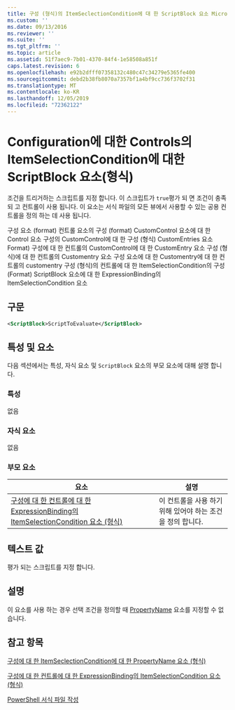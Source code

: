 ```yaml
---
title: 구성 (형식)의 ItemSeclectionCondition에 대 한 ScriptBlock 요소 Microsoft Docs
ms.custom: ''
ms.date: 09/13/2016
ms.reviewer: ''
ms.suite: ''
ms.tgt_pltfrm: ''
ms.topic: article
ms.assetid: 51f7aec9-7b01-4370-84f4-1e58508a851f
caps.latest.revision: 6
ms.openlocfilehash: e92b2dfff07358132c480c47c34279e5365fe400
ms.sourcegitcommit: debd2b38fb8070a7357bf1a4bf9cc736f3702f31
ms.translationtype: MT
ms.contentlocale: ko-KR
ms.lasthandoff: 12/05/2019
ms.locfileid: "72362122"
---
```

# <a name="scriptblock-element-for-itemseclectioncondition-for-controls-for-configuration-format"></a>Configuration에 대한 Controls의 ItemSelectionCondition에 대한 ScriptBlock 요소(형식)

조건을 트리거하는 스크립트를 지정 합니다. 이 스크립트가 `true`평가 되 면 조건이 충족 되 고 컨트롤이 사용 됩니다. 이 요소는 서식 파일의 모든 뷰에서 사용할 수 있는 공용 컨트롤을 정의 하는 데 사용 됩니다.

구성 요소 (format) 컨트롤 요소의 구성 (format) CustomControl 요소에 대 한 Control 요소 구성의 CustomControl에 대 한 구성 (형식) CustomEntries 요소 Format) 구성에 대 한 컨트롤의 CustomControl에 대 한 CustomEntry 요소 구성 (형식)에 대 한 컨트롤의 Customentry 요소 구성 요소에 대 한 Customentry에 대 한 컨트롤의 customentry 구성 (형식)의 컨트롤에 대 한 ItemSelectionCondition의 구성 (Format) ScriptBlock 요소에 대 한 ExpressionBinding의 ItemSelectionCondition 요소

## <a name="syntax"></a>구문

```xml
<ScriptBlock>ScriptToEvaluate</ScriptBlock>
```

## <a name="attributes-and-elements"></a>특성 및 요소

다음 섹션에서는 특성, 자식 요소 및 `ScriptBlock` 요소의 부모 요소에 대해 설명 합니다.

### <a name="attributes"></a>특성

없음

### <a name="child-elements"></a>자식 요소

없음

### <a name="parent-elements"></a>부모 요소

|요소|설명|
|-------------|-----------------|
|[구성에 대 한 컨트롤에 대 한 ExpressionBinding의 ItemSelectionCondition 요소 (형식)](./itemselectioncondition-element-for-expressionbinding-for-controls-for-configuration-format.md)|이 컨트롤을 사용 하기 위해 있어야 하는 조건을 정의 합니다.|

## <a name="text-value"></a>텍스트 값

평가 되는 스크립트를 지정 합니다.

## <a name="remarks"></a>설명

이 요소를 사용 하는 경우 선택 조건을 정의할 때 [PropertyName](./propertyname-element-for-itemseclectioncondition-for-controls-for-configuration-format.md) 요소를 지정할 수 없습니다.

## <a name="see-also"></a>참고 항목

[구성에 대 한 ItemSeclectionCondition에 대 한 PropertyName 요소 (형식)](./propertyname-element-for-itemseclectioncondition-for-controls-for-configuration-format.md)

[구성에 대 한 컨트롤에 대 한 ExpressionBinding의 ItemSelectionCondition 요소 (형식)](./itemselectioncondition-element-for-expressionbinding-for-controls-for-configuration-format.md)

[PowerShell 서식 파일 작성](./writing-a-powershell-formatting-file.md)
